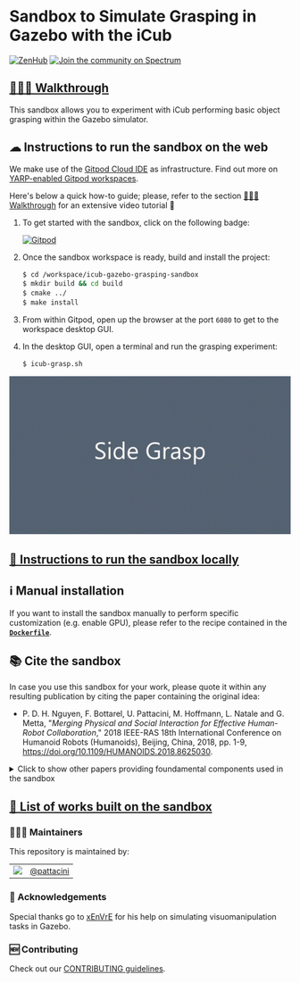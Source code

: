 
Sandbox to Simulate Grasping in Gazebo with the iCub
====================================================

[![ZenHub](https://img.shields.io/badge/Shipping_faster_with-ZenHub-435198.svg)](https://zenhub.com)
[![Join the community on Spectrum](https://withspectrum.github.io/badge/badge.svg)](https://spectrum.chat/icub)

## [🚶🏻‍♂️ Walkthrough][1]
This sandbox allows you to experiment with iCub performing basic object grasping within the Gazebo simulator.

## ☁ Instructions to run the sandbox on the web
We make use of the [Gitpod Cloud IDE](https://gitpod.io) as infrastructure. Find out more on [YARP-enabled Gitpod workspaces][2].

Here's below a quick how-to guide; please, refer to the section [🚶🏻‍♂️ Walkthrough][1] for an extensive video tutorial 🎥

1. To get started with the sandbox, click on the following badge:

    [![Gitpod](https://gitpod.io/button/open-in-gitpod.svg)][3]

1. Once the sandbox workspace is ready, build and install the project:
    ```sh
    $ cd /workspace/icub-gazebo-grasping-sandbox 
    $ mkdir build && cd build
    $ cmake ../
    $ make install
    ```
1. From within Gitpod, open up the browser at the port `6080` to get to the workspace desktop GUI.
1. In the desktop GUI, open a terminal and run the grasping experiment:
   ```sh
   $ icub-grasp.sh
   ```

<p align="center">
    <img src="./assets/showcase.gif">
</p>

## [🔽 Instructions to run the sandbox locally](./dockerfiles/README.md)

## ℹ Manual installation
If you want to install the sandbox manually to perform specific customization (e.g. enable GPU), please refer to the recipe contained in the [**`Dockerfile`**](./dockerfiles/Dockerfile).

## 📚 Cite the sandbox
In case you use this sandbox for your work, please quote it within any resulting publication by citing the paper containing the original idea:
- P. D. H. Nguyen, F. Bottarel, U. Pattacini, M. Hoffmann, L. Natale and G. Metta, "_Merging Physical and Social Interaction for Effective Human-Robot Collaboration_," 2018 IEEE-RAS 18th International Conference on Humanoid Robots (Humanoids), Beijing, China, 2018, pp. 1-9, https://doi.org/10.1109/HUMANOIDS.2018.8625030.

<details>
<summary>Click to show other papers providing foundamental components used in the sandbox</summary>
- U. Pattacini, F. Nori, L. Natale, G. Metta and G. Sandini, "_An experimental evaluation of a novel minimum-jerk cartesian controller for humanoid robots_," 2010 IEEE/RSJ International Conference on Intelligent Robots and Systems, Taipei, 2010, pp. 1668-1674, https://doi.org/10.1109/IROS.2010.5650851.
- A. Roncone, U. Pattacini, G. Metta and L. Natale, "_A Cartesian 6-DoF Gaze Controller for Humanoid Robots_", Proceedings of Robotics: Science and Systems, Ann Arbor, MI, June 18-22, 2016, https://doi.org/10.15607/RSS.2016.XII.022.
</details>

## [📃 List of works built on the sandbox][4]

### 👨🏻‍💻 Maintainers
This repository is maintained by:

| | |
|:---:|:---:|
| [<img src="https://github.com/pattacini.png" width="40">](https://github.com/pattacini) | [@pattacini](https://github.com/pattacini) |

### 🙏 Acknowledgements
Special thanks go to [xEnVrE](https://github.com/xEnVrE) for his help on simulating visuomanipulation tasks in Gazebo.

### 🆕 Contributing
Check out our [CONTRIBUTING guidelines](./.github/CONTRIBUTING.md).

[1]: https://robotology.github.io/icub-gazebo-grasping-sandbox
[2]: https://spectrum.chat/icub/technicalities/yarp-enabled-gitpod-workspaces-available~73ab5ee9-830e-4b7f-9e99-195295bb5e34
[3]: https://gitpod.io/#https://github.com/robotology/icub-gazebo-grasping-sandbox
[4]: https://robotology.github.io/icub-gazebo-grasping-sandbox/building-on-sandbox.html
